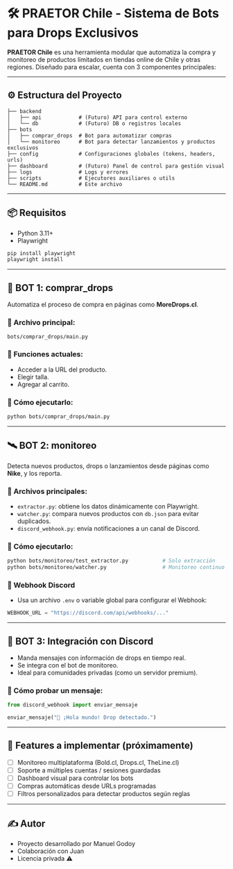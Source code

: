 # 🛠️ PRAETOR Chile - Sistema de Bots para Drops Exclusivos

**PRAETOR Chile** es una herramienta modular que automatiza la compra y monitoreo de productos limitados en tiendas online de Chile y otras regiones. Diseñado para escalar, cuenta con 3 componentes principales:

---

## ⚙️ Estructura del Proyecto

```
├── backend
│   ├── api            # (Futuro) API para control externo
│   └── db             # (Futuro) DB o registros locales
├── bots
│   ├── comprar_drops  # Bot para automatizar compras
│   └── monitoreo      # Bot para detectar lanzamientos y productos exclusivos
├── config             # Configuraciones globales (tokens, headers, urls)
├── dashboard          # (Futuro) Panel de control para gestión visual
├── logs               # Logs y errores
├── scripts            # Ejecutores auxiliares o utils
└── README.md          # Este archivo
```

---

## 📦 Requisitos

* Python 3.11+
* Playwright

```bash
pip install playwright
playwright install
```

---

## 🤖 BOT 1: comprar\_drops

Automatiza el proceso de compra en páginas como **MoreDrops.cl**.

### 🔧 Archivo principal:

`bots/comprar_drops/main.py`

### 📌 Funciones actuales:

* Acceder a la URL del producto.
* Elegir talla.
* Agregar al carrito.

### 🏁 Cómo ejecutarlo:

```bash
python bots/comprar_drops/main.py
```

---

## 🛰️ BOT 2: monitoreo

Detecta nuevos productos, drops o lanzamientos desde páginas como **Nike**, y los reporta.

### 🔧 Archivos principales:

* `extractor.py`: obtiene los datos dinámicamente con Playwright.
* `watcher.py`: compara nuevos productos con `db.json` para evitar duplicados.
* `discord_webhook.py`: envía notificaciones a un canal de Discord.

### 🏁 Cómo ejecutarlo:

```bash
python bots/monitoreo/test_extractor.py           # Solo extracción
python bots/monitoreo/watcher.py                  # Monitoreo continuo + Discord
```

### 💬 Webhook Discord

* Usa un archivo `.env` o variable global para configurar el Webhook:

```python
WEBHOOK_URL = "https://discord.com/api/webhooks/..."
```

---

## 📲 BOT 3: Integración con Discord

* Manda mensajes con información de drops en tiempo real.
* Se integra con el bot de monitoreo.
* Ideal para comunidades privadas (como un servidor premium).

### 🏁 Cómo probar un mensaje:

```python
from discord_webhook import enviar_mensaje

enviar_mensaje("🧠 ¡Hola mundo! Drop detectado.")
```

---

## 🧩 Features a implementar (próximamente)

* [ ] Monitoreo multiplataforma (Bold.cl, Drops.cl, TheLine.cl)
* [ ] Soporte a múltiples cuentas / sesiones guardadas
* [ ] Dashboard visual para controlar los bots
* [ ] Compras automáticas desde URLs programadas
* [ ] Filtros personalizados para detectar productos según reglas

---

## ✍️ Autor

* Proyecto desarrollado por Manuel Godoy
* Colaboración con Juan
* Licencia privada ⚠️
